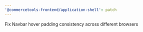 ```yaml
---
'@commercetools-frontend/application-shell': patch
---
```


Fix Navbar hover padding consistency across different browsers
